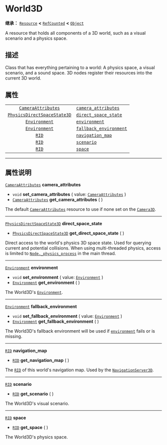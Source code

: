 <!-- ⚠ 请勿编辑本文件 ⚠ -->
<!-- 本文档使用脚本从 WeDot 引擎源码仓库生成。 -->
<!-- 生成脚本：https://github.com/WeDot-Engine/WeDot/tree/4.3/doc/tools/make_md.py； -->
<!-- 原文件：https://github.com/WeDot-Engine/WeDot/tree/4.3/doc/classes/World3D.xml。 -->

<div id="_class_world3d"></div>

# World3D

**继承：** [`Resource`](class_resource.md) **<** [`RefCounted`](class_refcounted.md) **<** [`Object`](class_object.md)

A resource that holds all components of a 3D world, such as a visual scenario and a physics space.

## 描述

Class that has everything pertaining to a world: A physics space, a visual scenario, and a sound space. 3D nodes register their resources into the current 3D world.

## 属性

|||
|:-:|:--|
| [`CameraAttributes`](class_cameraattributes.md)                   | [`camera_attributes`](#class_world3d_property_camera_attributes)       |
| [`PhysicsDirectSpaceState3D`](class_physicsdirectspacestate3d.md) | [`direct_space_state`](#class_world3d_property_direct_space_state)     |
| [`Environment`](class_environment.md)                             | [`environment`](#class_world3d_property_environment)                   |
| [`Environment`](class_environment.md)                             | [`fallback_environment`](#class_world3d_property_fallback_environment) |
| [`RID`](class_rid.md)                                             | [`navigation_map`](#class_world3d_property_navigation_map)             |
| [`RID`](class_rid.md)                                             | [`scenario`](#class_world3d_property_scenario)                         |
| [`RID`](class_rid.md)                                             | [`space`](#class_world3d_property_space)                               |

<!-- rst-class:: classref-section-separator -->

---

## 属性说明

<div id="_class_world3d_property_camera_attributes"></div>

[`CameraAttributes`](class_cameraattributes.md) **camera_attributes** <div id="class_world3d_property_camera_attributes"></div>

- `void` **set_camera_attributes** ( value: [`CameraAttributes`](class_cameraattributes.md) )
- [`CameraAttributes`](class_cameraattributes.md) **get_camera_attributes** ( )

The default [`CameraAttributes`](class_cameraattributes.md) resource to use if none set on the [`Camera3D`](class_camera3d.md).

<!-- rst-class:: classref-item-separator -->

---

<div id="_class_world3d_property_direct_space_state"></div>

[`PhysicsDirectSpaceState3D`](class_physicsdirectspacestate3d.md) **direct_space_state** <div id="class_world3d_property_direct_space_state"></div>

- [`PhysicsDirectSpaceState3D`](class_physicsdirectspacestate3d.md) **get_direct_space_state** ( )

Direct access to the world's physics 3D space state. Used for querying current and potential collisions. When using multi-threaded physics, access is limited to [`Node._physics_process`](#class_node_private_method__physics_process) in the main thread.

<!-- rst-class:: classref-item-separator -->

---

<div id="_class_world3d_property_environment"></div>

[`Environment`](class_environment.md) **environment** <div id="class_world3d_property_environment"></div>

- `void` **set_environment** ( value: [`Environment`](class_environment.md) )
- [`Environment`](class_environment.md) **get_environment** ( )

The World3D's [`Environment`](class_environment.md).

<!-- rst-class:: classref-item-separator -->

---

<div id="_class_world3d_property_fallback_environment"></div>

[`Environment`](class_environment.md) **fallback_environment** <div id="class_world3d_property_fallback_environment"></div>

- `void` **set_fallback_environment** ( value: [`Environment`](class_environment.md) )
- [`Environment`](class_environment.md) **get_fallback_environment** ( )

The World3D's fallback environment will be used if [`environment`](#class_world3d_property_environment) fails or is missing.

<!-- rst-class:: classref-item-separator -->

---

<div id="_class_world3d_property_navigation_map"></div>

[`RID`](class_rid.md) **navigation_map** <div id="class_world3d_property_navigation_map"></div>

- [`RID`](class_rid.md) **get_navigation_map** ( )

The [`RID`](class_rid.md) of this world's navigation map. Used by the [`NavigationServer3D`](class_navigationserver3d.md).

<!-- rst-class:: classref-item-separator -->

---

<div id="_class_world3d_property_scenario"></div>

[`RID`](class_rid.md) **scenario** <div id="class_world3d_property_scenario"></div>

- [`RID`](class_rid.md) **get_scenario** ( )

The World3D's visual scenario.

<!-- rst-class:: classref-item-separator -->

---

<div id="_class_world3d_property_space"></div>

[`RID`](class_rid.md) **space** <div id="class_world3d_property_space"></div>

- [`RID`](class_rid.md) **get_space** ( )

The World3D's physics space.

[^virtual]: 本方法通常需要用户覆盖才能生效。
[^const]: 本方法无副作用，不会修改该实例的任何成员变量。
[^vararg]: 本方法除了能接受在此处描述的参数外，还能够继续接受任意数量的参数。
[^constructor]: 本方法用于构造某个类型。
[^static]: 调用本方法无需实例，可直接使用类名进行调用。
[^operator]: 本方法描述的是使用本类型作为左操作数的有效运算符。
[^bitfield]: 这个值是由下列位标志构成位掩码的整数。
[^void]: 无返回值。
